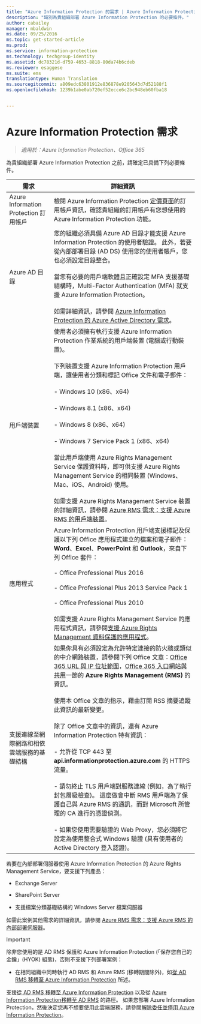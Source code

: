 ```yaml
---
title: "Azure Information Protection 的需求 | Azure Information Protection"
description: "識別為貴組織部署 Azure Information Protection 的必要條件。"
author: cabailey
manager: mbaldwin
ms.date: 09/25/2016
ms.topic: get-started-article
ms.prod: 
ms.service: information-protection
ms.technology: techgroup-identity
ms.assetid: dc78321d-d759-4653-8818-80da74b6cdeb
ms.reviewer: esaggese
ms.suite: ems
translationtype: Human Translation
ms.sourcegitcommit: a809edc63801912e836878e9205643d7d52188f1
ms.openlocfilehash: 1239b1abe0ab720ef52ecce6c2bc948eb60fba18


---
```


# Azure Information Protection 需求

>*適用於︰Azure Information Protection、Office 365*


為貴組織部署 Azure Information Protection 之前，請確定已具備下列必要條件。 

|需求|詳細資訊|
|---------------|--------------------|
|Azure Information Protection 訂用帳戶|檢閱 Azure Information Protection [定價頁面](https://go.microsoft.com/fwlink/?LinkId=827589)的訂用帳戶資訊，確認貴組織的訂用帳戶有您想使用的 Azure Information Protection 功能。|
|Azure AD 目錄|您的組織必須具備 Azure AD 目錄才能支援 Azure Information Protection 的使用者驗證。 此外，若要從內部部署目錄 (AD DS) 使用您的使用者帳戶，您也必須設定目錄整合。<br /><br />當您有必要的用戶端軟體且正確設定 MFA 支援基礎結構時，Multi-Factor Authentication (MFA) 就支援 Azure Information Protection。<br /><br />如需詳細資訊，請參閱 [Azure Information Protection 的 Azure Active Directory 需求](requirements-azure-ad.md)。|
|用戶端裝置|使用者必須擁有執行支援 Azure Information Protection 作業系統的用戶端裝置 (電腦或行動裝置)。<br /><br />下列裝置支援 Azure Information Protection 用戶端，讓使用者分類和標記 Office 文件和電子郵件︰<br /><br />- Windows 10 (x86、x64)<br /><br />- Windows 8.1 (x86、x64)<br /><br />- Windows 8 (x86、x64)<br /><br />- Windows 7 Service Pack 1 (x86、x64)<br /><br />當此用戶端使用 Azure Rights Management Service 保護資料時，即可供支援 Azure Rights Management Service 的相同裝置 (Windows、Mac、iOS、Android) 使用。 <br /><br />如需支援 Azure Rights Management Service 裝置的詳細資訊，請參閱 [Azure RMS 需求：支援 Azure RMS 的用戶端裝置](../get-started/requirements-client-devices.md)。|
|應用程式|Azure Information Protection 用戶端支援標記及保護以下列 Office 應用程式建立的檔案和電子郵件︰**Word**、**Excel**、**PowerPoint** 和 **Outlook**，來自下列 Office 套件︰<br /><br />- Office Professional Plus 2016<br /><br />- Office Professional Plus 2013 Service Pack 1<br /><br />- Office Professional Plus 2010<br /><br />如需支援 Azure Rights Management Service 的應用程式資訊，請參閱[支援 Azure Rights Management 資料保護的應用程式](requirements-applications.md)。|
|支援連線至網際網路和相依雲端服務的基礎結構|如果你具有必須設定為允許特定連接的防火牆或類似的中介網路裝置，請參閱下列 Office 文章：[Office 365 URL 與 IP 位址範圍](https://support.office.com/en-US/article/Office-365-URLs-and-IP-address-ranges-8548a211-3fe7-47cb-abb1-355ea5aa88a2)，[Office 365 入口網站與共用](https://support.office.com/article/Office-365-URLs-and-IP-address-ranges-8548a211-3fe7-47cb-abb1-355ea5aa88a2#BKMK_Portal-identity)一節的 **Azure Rights Management (RMS)** 的資訊。<br /><br />使用本 Office 文章的指示，藉由訂閱 RSS 摘要追蹤此資訊的最新變更。<br /><br />除了 Office 文章中的資訊，還有 Azure Information Protection 特有資訊：<br /><br />- 允許從 TCP 443 至 **api.informationprotection.azure.com** 的 HTTPS 流量。<br /><br />- 請勿終止 TLS 用戶端對服務連線 (例如，為了執行封包層級檢查)。 這麼做會中斷 RMS 用戶端為了保護自己與 Azure RMS 的通訊，而對 Microsoft 所管理的 CA 進行的憑證偵測。<br /><br />- 如果您使用需要驗證的 Web Proxy，您必須將它設定為使用整合式 Windows 驗證 (具有使用者的 Active Directory 登入認證)。|

若要在內部部署伺服器使用 Azure Information Protection 的 Azure Rights Management Service，要支援下列產品：

-   Exchange Server

-   SharePoint Server

-   支援檔案分類基礎結構的 Windows Server 檔案伺服器

如需此案例其他需求的詳細資訊，請參閱 [Azure RMS 需求：支援 Azure RMS 的內部部署伺服器](requirements-servers.md)。

> [!IMPORTANT]
> 除非您使用的是 AD RMS 保護和 Azure Information Protection (「保存您自己的金鑰」(HYOK) 組態)，否則不支援下列部署案例：
> 
> -   在相同組織中同時執行 AD RMS 和 Azure RMS (移轉期間除外)，如[從 AD RMS 移轉至 Azure Information Protection](../plan-design/migrate-from-ad-rms-to-azure-rms.md) 所述。
> 
> 支援[從 AD RMS 移轉至 Azure Information Protection](http://technet.microsoft.com/library/Dn858447.aspx) 以及從 [Azure Information Protection移轉至 AD RMS](http://msdn.microsoft.com/library/azure/dn629429.aspx) 的路徑。 如果您部署 Azure Information Protection，然後決定您再不想要使用此雲端服務，請參閱[解除委任並停用 Azure Information Protection](../deploy-use/decommission-deactivate.md)。






<!--HONumber=Sep16_HO5-->


